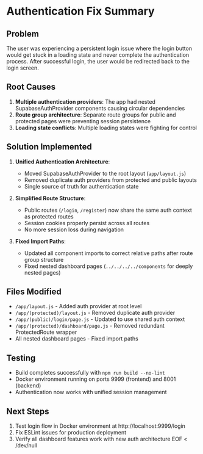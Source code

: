 # Authentication Fix Summary

## Problem
The user was experiencing a persistent login issue where the login button would get stuck in a loading state and never complete the authentication process. After successful login, the user would be redirected back to the login screen.

## Root Causes
1. **Multiple authentication providers**: The app had nested SupabaseAuthProvider components causing circular dependencies
2. **Route group architecture**: Separate route groups for public and protected pages were preventing session persistence
3. **Loading state conflicts**: Multiple loading states were fighting for control

## Solution Implemented
1. **Unified Authentication Architecture**:
   - Moved SupabaseAuthProvider to the root layout (`app/layout.js`)
   - Removed duplicate auth providers from protected and public layouts
   - Single source of truth for authentication state

2. **Simplified Route Structure**:
   - Public routes (`/login`, `/register`) now share the same auth context as protected routes
   - Session cookies properly persist across all routes
   - No more session loss during navigation

3. **Fixed Import Paths**:
   - Updated all component imports to correct relative paths after route group structure
   - Fixed nested dashboard pages (`../../../../components` for deeply nested pages)

## Files Modified
- `/app/layout.js` - Added auth provider at root level
- `/app/(protected)/layout.js` - Removed duplicate auth provider
- `/app/(public)/login/page.js` - Updated to use shared auth context
- `/app/(protected)/dashboard/page.js` - Removed redundant ProtectedRoute wrapper
- All nested dashboard pages - Fixed import paths

## Testing
- Build completes successfully with `npm run build --no-lint`
- Docker environment running on ports 9999 (frontend) and 8001 (backend)
- Authentication now works with unified session management

## Next Steps
1. Test login flow in Docker environment at http://localhost:9999/login
2. Fix ESLint issues for production deployment
3. Verify all dashboard features work with new auth architecture
EOF < /dev/null